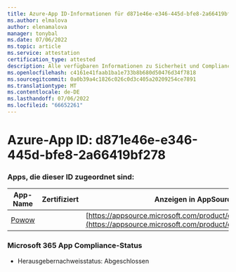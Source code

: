 ```yaml
---
title: Azure-App ID-Informationen für d871e46e-e346-445d-bfe8-2a66419bf278
ms.author: elmalova
author: elenamalova
manager: tonybal
ms.date: 07/06/2022
ms.topic: article
ms.service: attestation
certification_type: attested
description: Alle verfügbaren Informationen zu Sicherheit und Compliance für d871e46e-e346-445d-bfe8-2a66419bf278.
ms.openlocfilehash: c4161e41faab1ba1e733b8b680d50476d34f7818
ms.sourcegitcommit: 0a0b39a4c1826c026c0d3c405a20209254ce7891
ms.translationtype: MT
ms.contentlocale: de-DE
ms.lasthandoff: 07/06/2022
ms.locfileid: "66652261"
---
```

# <a name="azure-app-id-d871e46e-e346-445d-bfe8-2a66419bf278"></a>Azure-App ID: d871e46e-e346-445d-bfe8-2a66419bf278


### <a name="apps-associated-with-this-id"></a>Apps, die dieser ID zugeordnet sind:
| **App-Name** | **Zertifiziert** | **Anzeigen in AppSource** |
|--------------|---------------|-----------------------|
| [Powow](../forward/WA200002952.md) |  | [https://appsource.microsoft.com/product/office/WA200002952](https://appsource.microsoft.com/product/office/WA200002952) |

### <a name="microsoft-365-app-compliance-status"></a>Microsoft 365 App Compliance-Status
- Herausgebernachweisstatus: Abgeschlossen
